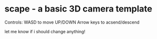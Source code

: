 # scape - a basic 3D camera template

Controls:
WASD to move
UP/DOWN Arrow keys to acsend/descend

let me know if i should change anything!

